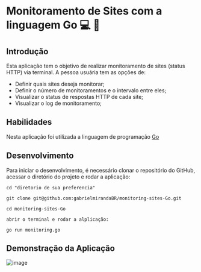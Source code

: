 # Monitoramento de Sites com a linguagem Go :computer: :mag_right:

## Introdução

Esta aplicação tem o objetivo de realizar monitoramento de sites (status HTTP) via terminal. A pessoa usuária tem as opções de:

- Definir quais sites deseja monitorar;
- Definir o número de monitoramentos e o intervalo entre eles;
- Visualizar o status de respostas HTTP de cada site;
- Visualizar o log de monitoramento;

## Habilidades

Nesta aplicação foi utilizada a linguagem de programação  <a href="https://go.dev/" target="_blank">Go</a>

## Desenvolvimento

Para iniciar o desenvolvimento, é necessário clonar o repositório do GitHub, acessar o diretório do projeto e rodar a aplicação:

```shell
cd "diretorio de sua preferencia"

git clone git@github.com:gabrielmirandaBR/monitoring-sites-Go.git

cd monitoring-sites-Go

abrir o terminal e rodar a alplicação:

go run monitoring.go
```

## Demonstração da Aplicação

![image](./demonstration.gif)
